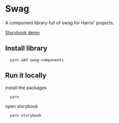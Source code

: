 # Swag

A component library full of swag for Harris' projects.

[Storybook demo](https://harrisgeo-swag.netlify.com/)

## Install library

```
  yarn add swag-components
```

## Run it locally

install the packages

```
  yarn
```

open storybook

```
  yarn storybook
```